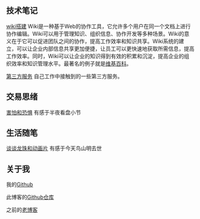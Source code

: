 



## 技术笔记

[wiki搭建](src/wiki搭建.md) Wiki是一种基于Web的协作工具，它允许多个用户在同一个文档上进行协作编辑。Wiki可以用于管理知识、组织信息、协作开发等多种场景。Wiki的意义在于它可以促进团队之间的协作，提高工作效率和知识共享。Wiki系统的建立，可以让企业内部信息共享更加便捷，让员工可以更快速地获取所需信息，提高工作效率。同时，Wiki可以让企业的知识得到有效的积累和沉淀，提高企业的组织效率和知识管理水平。最著名的例子就是[维基百科](https://www.wikipedia.org/)。

[第三方服务](src/第三方服务.md) 自己工作中接触到的一些第三方服务。



## 交易思绪

[害怕和恐惧](src/害怕和恐惧.md) 有感于半夜看盘小节



## 生活随笔

[谈谈龙珠和动画片](src/谈谈龙珠和动画片.md) 有感于今天鸟山明去世





## 关于我
我的[Github](https://github.com/jackhai9/)

此博客的[Github仓库](https://github.com/jackhai9/blog)

之前的[老博客](https://jackhai9.github.io/)

